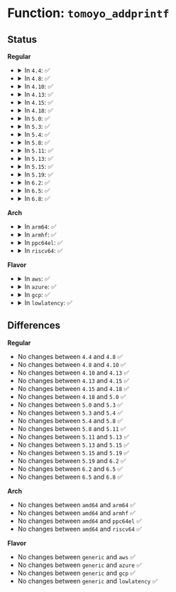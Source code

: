 # Function: <code>tomoyo_addprintf</code>

## Status
<b>Regular</b>
<ul>
<li>
<details>
<summary>In <code>4.4</code>: ✅</summary>

```c
void tomoyo_addprintf(char *buffer, int len, const char *fmt, void (anon));
```

**Collision:** Unique Static

**Inline:** No

**Transformation:** False

**Instances:**

```
In security/tomoyo/common.c (ffffffff81368430)
Location: security/tomoyo/common.c:195
Inline: False
Direct callers:
  - security/tomoyo/common.c:tomoyo_add_entry
  - security/tomoyo/common.c:tomoyo_add_entry
  - security/tomoyo/common.c:tomoyo_add_entry
```
**Symbols:**

```
ffffffff81368430-ffffffff813684c2: tomoyo_addprintf (STB_LOCAL)
```
</details>
</li>
<li>
<details>
<summary>In <code>4.8</code>: ✅</summary>

```c
void tomoyo_addprintf(char *buffer, int len, const char *fmt, void (anon));
```

**Collision:** Unique Static

**Inline:** No

**Transformation:** False

**Instances:**

```
In security/tomoyo/common.c (ffffffff8139e550)
Location: security/tomoyo/common.c:195
Inline: False
Direct callers:
  - security/tomoyo/common.c:tomoyo_supervisor
  - security/tomoyo/common.c:tomoyo_supervisor
  - security/tomoyo/common.c:tomoyo_supervisor
```
**Symbols:**

```
ffffffff8139e550-ffffffff8139e5e1: tomoyo_addprintf (STB_LOCAL)
```
</details>
</li>
<li>
<details>
<summary>In <code>4.10</code>: ✅</summary>

```c
void tomoyo_addprintf(char *buffer, int len, const char *fmt, void (anon));
```

**Collision:** Unique Static

**Inline:** No

**Transformation:** False

**Instances:**

```
In security/tomoyo/common.c (ffffffff813b5130)
Location: security/tomoyo/common.c:195
Inline: False
Direct callers:
  - security/tomoyo/common.c:tomoyo_supervisor
  - security/tomoyo/common.c:tomoyo_supervisor
  - security/tomoyo/common.c:tomoyo_supervisor
```
**Symbols:**

```
ffffffff813b5130-ffffffff813b51c1: tomoyo_addprintf (STB_LOCAL)
```
</details>
</li>
<li>
<details>
<summary>In <code>4.13</code>: ✅</summary>

```c
void tomoyo_addprintf(char *buffer, int len, const char *fmt, void (anon));
```

**Collision:** Unique Static

**Inline:** No

**Transformation:** False

**Instances:**

```
In security/tomoyo/common.c (ffffffff813cbb40)
Location: security/tomoyo/common.c:195
Inline: False
Direct callers:
  - security/tomoyo/common.c:tomoyo_supervisor
  - security/tomoyo/common.c:tomoyo_supervisor
  - security/tomoyo/common.c:tomoyo_supervisor
```
**Symbols:**

```
ffffffff813cbb40-ffffffff813cbbd5: tomoyo_addprintf (STB_LOCAL)
```
</details>
</li>
<li>
<details>
<summary>In <code>4.15</code>: ✅</summary>

```c
void tomoyo_addprintf(char *buffer, int len, const char *fmt, void (anon));
```

**Collision:** Unique Static

**Inline:** No

**Transformation:** False

**Instances:**

```
In security/tomoyo/common.c (ffffffff813f1fe0)
Location: security/tomoyo/common.c:196
Inline: False
Direct callers:
  - security/tomoyo/common.c:tomoyo_supervisor
  - security/tomoyo/common.c:tomoyo_supervisor
  - security/tomoyo/common.c:tomoyo_supervisor
```
**Symbols:**

```
ffffffff813f1fe0-ffffffff813f2075: tomoyo_addprintf (STB_LOCAL)
```
</details>
</li>
<li>
<details>
<summary>In <code>4.18</code>: ✅</summary>

```c
void tomoyo_addprintf(char *buffer, int len, const char *fmt, void (anon));
```

**Collision:** Unique Static

**Inline:** No

**Transformation:** False

**Instances:**

```
In security/tomoyo/common.c (ffffffff81422df0)
Location: security/tomoyo/common.c:196
Inline: False
Direct callers:
  - security/tomoyo/common.c:tomoyo_supervisor
  - security/tomoyo/common.c:tomoyo_supervisor
  - security/tomoyo/common.c:tomoyo_supervisor
```
**Symbols:**

```
ffffffff81422df0-ffffffff81422e83: tomoyo_addprintf (STB_LOCAL)
```
</details>
</li>
<li>
<details>
<summary>In <code>5.0</code>: ✅</summary>

```c
void tomoyo_addprintf(char *buffer, int len, const char *fmt, void (anon));
```

**Collision:** Unique Static

**Inline:** No

**Transformation:** False

**Instances:**

```
In security/tomoyo/common.c (ffffffff8143f450)
Location: security/tomoyo/common.c:196
Inline: False
Direct callers:
  - security/tomoyo/common.c:tomoyo_supervisor
  - security/tomoyo/common.c:tomoyo_supervisor
  - security/tomoyo/common.c:tomoyo_supervisor
```
**Symbols:**

```
ffffffff8143f450-ffffffff8143f4e3: tomoyo_addprintf (STB_LOCAL)
```
</details>
</li>
<li>
<details>
<summary>In <code>5.3</code>: ✅</summary>

```c
void tomoyo_addprintf(char *buffer, int len, const char *fmt, void (anon));
```

**Collision:** Unique Static

**Inline:** No

**Transformation:** False

**Instances:**

```
In security/tomoyo/common.c (ffffffff8146d0a0)
Location: security/tomoyo/common.c:196
Inline: False
Direct callers:
  - security/tomoyo/common.c:tomoyo_supervisor
  - security/tomoyo/common.c:tomoyo_supervisor
  - security/tomoyo/common.c:tomoyo_supervisor
```
**Symbols:**

```
ffffffff8146d0a0-ffffffff8146d133: tomoyo_addprintf (STB_LOCAL)
```
</details>
</li>
<li>
<details>
<summary>In <code>5.4</code>: ✅</summary>

```c
void tomoyo_addprintf(char *buffer, int len, const char *fmt, void (anon));
```

**Collision:** Unique Static

**Inline:** No

**Transformation:** False

**Instances:**

```
In security/tomoyo/common.c (ffffffff81486e80)
Location: security/tomoyo/common.c:196
Inline: False
Direct callers:
  - security/tomoyo/common.c:tomoyo_supervisor
  - security/tomoyo/common.c:tomoyo_supervisor
  - security/tomoyo/common.c:tomoyo_supervisor
```
**Symbols:**

```
ffffffff81486e80-ffffffff81486f13: tomoyo_addprintf (STB_LOCAL)
```
</details>
</li>
<li>
<details>
<summary>In <code>5.8</code>: ✅</summary>

```c
void tomoyo_addprintf(char *buffer, int len, const char *fmt, void (anon));
```

**Collision:** Unique Static

**Inline:** No

**Transformation:** False

**Instances:**

```
In security/tomoyo/common.c (ffffffff814dce90)
Location: security/tomoyo/common.c:196
Inline: False
Direct callers:
  - security/tomoyo/common.c:tomoyo_add_entry
  - security/tomoyo/common.c:tomoyo_add_entry
  - security/tomoyo/common.c:tomoyo_add_entry
```
**Symbols:**

```
ffffffff814dce90-ffffffff814dcf23: tomoyo_addprintf (STB_LOCAL)
```
</details>
</li>
<li>
<details>
<summary>In <code>5.11</code>: ✅</summary>

```c
void tomoyo_addprintf(char *buffer, int len, const char *fmt, void (anon));
```

**Collision:** Unique Static

**Inline:** No

**Transformation:** False

**Instances:**

```
In security/tomoyo/common.c (ffffffff814fa2b0)
Location: security/tomoyo/common.c:196
Inline: False
Direct callers:
  - security/tomoyo/common.c:tomoyo_add_entry
  - security/tomoyo/common.c:tomoyo_add_entry
  - security/tomoyo/common.c:tomoyo_add_entry
```
**Symbols:**

```
ffffffff814fa2b0-ffffffff814fa343: tomoyo_addprintf (STB_LOCAL)
```
</details>
</li>
<li>
<details>
<summary>In <code>5.13</code>: ✅</summary>

```c
void tomoyo_addprintf(char *buffer, int len, const char *fmt, void (anon));
```

**Collision:** Unique Static

**Inline:** No

**Transformation:** False

**Instances:**

```
In security/tomoyo/common.c (ffffffff81500fd0)
Location: security/tomoyo/common.c:196
Inline: False
Direct callers:
  - security/tomoyo/common.c:tomoyo_add_entry
  - security/tomoyo/common.c:tomoyo_add_entry
  - security/tomoyo/common.c:tomoyo_add_entry
```
**Symbols:**

```
ffffffff81500fd0-ffffffff81501063: tomoyo_addprintf (STB_LOCAL)
```
</details>
</li>
<li>
<details>
<summary>In <code>5.15</code>: ✅</summary>

```c
void tomoyo_addprintf(char *buffer, int len, const char *fmt, void (anon));
```

**Collision:** Unique Static

**Inline:** No

**Transformation:** False

**Instances:**

```
In security/tomoyo/common.c (ffffffff8155c110)
Location: security/tomoyo/common.c:196
Inline: False
Direct callers:
  - security/tomoyo/common.c:tomoyo_add_entry
  - security/tomoyo/common.c:tomoyo_add_entry
  - security/tomoyo/common.c:tomoyo_add_entry
```
**Symbols:**

```
ffffffff8155c110-ffffffff8155c1a3: tomoyo_addprintf (STB_LOCAL)
```
</details>
</li>
<li>
<details>
<summary>In <code>5.19</code>: ✅</summary>

```c
void tomoyo_addprintf(char *buffer, int len, const char *fmt, void (anon));
```

**Collision:** Unique Static

**Inline:** No

**Transformation:** False

**Instances:**

```
In security/tomoyo/common.c (ffffffff815f7190)
Location: security/tomoyo/common.c:187
Inline: False
Direct callers:
  - security/tomoyo/common.c:tomoyo_add_entry
  - security/tomoyo/common.c:tomoyo_add_entry
  - security/tomoyo/common.c:tomoyo_add_entry
```
**Symbols:**

```
ffffffff815f7190-ffffffff815f7251: tomoyo_addprintf (STB_LOCAL)
```
</details>
</li>
<li>
<details>
<summary>In <code>6.2</code>: ✅</summary>

```c
void tomoyo_addprintf(char *buffer, int len, const char *fmt, void (anon));
```

**Collision:** Unique Static

**Inline:** No

**Transformation:** False

**Instances:**

```
In security/tomoyo/common.c (ffffffff816a7d20)
Location: security/tomoyo/common.c:187
Inline: False
Direct callers:
  - security/tomoyo/common.c:tomoyo_add_entry
  - security/tomoyo/common.c:tomoyo_add_entry
  - security/tomoyo/common.c:tomoyo_add_entry
```
**Symbols:**

```
ffffffff816a7d20-ffffffff816a7de1: tomoyo_addprintf (STB_LOCAL)
```
</details>
</li>
<li>
<details>
<summary>In <code>6.5</code>: ✅</summary>

```c
void tomoyo_addprintf(char *buffer, int len, const char *fmt, void (anon));
```

**Collision:** Unique Static

**Inline:** No

**Transformation:** False

**Instances:**

```
In security/tomoyo/common.c (ffffffff816e0770)
Location: security/tomoyo/common.c:187
Inline: False
Direct callers:
  - security/tomoyo/common.c:tomoyo_add_entry
  - security/tomoyo/common.c:tomoyo_add_entry
  - security/tomoyo/common.c:tomoyo_add_entry
```
**Symbols:**

```
ffffffff816e0770-ffffffff816e0831: tomoyo_addprintf (STB_LOCAL)
```
</details>
</li>
<li>
<details>
<summary>In <code>6.8</code>: ✅</summary>

```c
void tomoyo_addprintf(char *buffer, int len, const char *fmt, void (anon));
```

**Collision:** Unique Static

**Inline:** No

**Transformation:** False

**Instances:**

```
In security/tomoyo/common.c (ffffffff8171d3f0)
Location: security/tomoyo/common.c:188
Inline: False
Direct callers:
  - security/tomoyo/common.c:tomoyo_add_entry
  - security/tomoyo/common.c:tomoyo_add_entry
  - security/tomoyo/common.c:tomoyo_add_entry
```
**Symbols:**

```
ffffffff8171d3f0-ffffffff8171d4b1: tomoyo_addprintf (STB_LOCAL)
```
</details>
</li>
</ul>
<b>Arch</b>
<ul>
<li>
<details>
<summary>In <code>arm64</code>: ✅</summary>

```c
void tomoyo_addprintf(char *buffer, int len, const char *fmt, void (anon));
```

**Collision:** Unique Static

**Inline:** No

**Transformation:** False

**Instances:**

```
In security/tomoyo/common.c (ffff8000105790f8)
Location: security/tomoyo/common.c:196
Inline: False
Direct callers:
  - security/tomoyo/common.c:tomoyo_supervisor
  - security/tomoyo/common.c:tomoyo_supervisor
  - security/tomoyo/common.c:tomoyo_supervisor
```
**Symbols:**

```
ffff8000105790f8-ffff8000105791a8: tomoyo_addprintf (STB_LOCAL)
```
</details>
</li>
<li>
<details>
<summary>In <code>armhf</code>: ✅</summary>

```c
void tomoyo_addprintf(char *buffer, int len, const char *fmt, void (anon));
```

**Collision:** Unique Static

**Inline:** No

**Transformation:** False

**Instances:**

```
In security/tomoyo/common.c (c072c978)
Location: security/tomoyo/common.c:196
Inline: False
Direct callers:
  - security/tomoyo/common.c:tomoyo_supervisor
  - security/tomoyo/common.c:tomoyo_supervisor
  - security/tomoyo/common.c:tomoyo_supervisor
```
**Symbols:**

```
c072c978-c072c9f8: tomoyo_addprintf (STB_LOCAL)
```
</details>
</li>
<li>
<details>
<summary>In <code>ppc64el</code>: ✅</summary>

```c
void tomoyo_addprintf(char *buffer, int len, const char *fmt, void (anon));
```

**Collision:** Unique Static

**Inline:** No

**Transformation:** False

**Instances:**

```
In security/tomoyo/common.c (c0000000006e3970)
Location: security/tomoyo/common.c:196
Inline: False
Direct callers:
  - security/tomoyo/common.c:tomoyo_supervisor
  - security/tomoyo/common.c:tomoyo_supervisor
  - security/tomoyo/common.c:tomoyo_supervisor
```
**Symbols:**

```
c0000000006e3970-c0000000006e39f8: tomoyo_addprintf (STB_LOCAL)
```
</details>
</li>
<li>
<details>
<summary>In <code>riscv64</code>: ✅</summary>

```c
void tomoyo_addprintf(char *buffer, int len, const char *fmt, void (anon));
```

**Collision:** Unique Static

**Inline:** No

**Transformation:** False

**Instances:**

```
In security/tomoyo/common.c (ffffffe0003cb6ba)
Location: security/tomoyo/common.c:196
Inline: False
Direct callers:
  - security/tomoyo/common.c:tomoyo_supervisor
  - security/tomoyo/common.c:tomoyo_supervisor
  - security/tomoyo/common.c:tomoyo_supervisor
```
**Symbols:**

```
ffffffe0003cb6ba-ffffffe0003cb71e: tomoyo_addprintf (STB_LOCAL)
```
</details>
</li>
</ul>
<b>Flavor</b>
<ul>
<li>
<details>
<summary>In <code>aws</code>: ✅</summary>

```c
void tomoyo_addprintf(char *buffer, int len, const char *fmt, void (anon));
```

**Collision:** Unique Static

**Inline:** No

**Transformation:** False

**Instances:**

```
In security/tomoyo/common.c (ffffffff8147f460)
Location: security/tomoyo/common.c:196
Inline: False
Direct callers:
  - security/tomoyo/common.c:tomoyo_supervisor
  - security/tomoyo/common.c:tomoyo_supervisor
  - security/tomoyo/common.c:tomoyo_supervisor
```
**Symbols:**

```
ffffffff8147f460-ffffffff8147f4f3: tomoyo_addprintf (STB_LOCAL)
```
</details>
</li>
<li>
<details>
<summary>In <code>azure</code>: ✅</summary>

```c
void tomoyo_addprintf(char *buffer, int len, const char *fmt, void (anon));
```

**Collision:** Unique Static

**Inline:** No

**Transformation:** False

**Instances:**

```
In security/tomoyo/common.c (ffffffff8146fe80)
Location: security/tomoyo/common.c:196
Inline: False
Direct callers:
  - security/tomoyo/common.c:tomoyo_supervisor
  - security/tomoyo/common.c:tomoyo_supervisor
  - security/tomoyo/common.c:tomoyo_supervisor
```
**Symbols:**

```
ffffffff8146fe80-ffffffff8146ff13: tomoyo_addprintf (STB_LOCAL)
```
</details>
</li>
<li>
<details>
<summary>In <code>gcp</code>: ✅</summary>

```c
void tomoyo_addprintf(char *buffer, int len, const char *fmt, void (anon));
```

**Collision:** Unique Static

**Inline:** No

**Transformation:** False

**Instances:**

```
In security/tomoyo/common.c (ffffffff8147b500)
Location: security/tomoyo/common.c:196
Inline: False
Direct callers:
  - security/tomoyo/common.c:tomoyo_supervisor
  - security/tomoyo/common.c:tomoyo_supervisor
  - security/tomoyo/common.c:tomoyo_supervisor
```
**Symbols:**

```
ffffffff8147b500-ffffffff8147b593: tomoyo_addprintf (STB_LOCAL)
```
</details>
</li>
<li>
<details>
<summary>In <code>lowlatency</code>: ✅</summary>

```c
void tomoyo_addprintf(char *buffer, int len, const char *fmt, void (anon));
```

**Collision:** Unique Static

**Inline:** No

**Transformation:** False

**Instances:**

```
In security/tomoyo/common.c (ffffffff814935e0)
Location: security/tomoyo/common.c:196
Inline: False
Direct callers:
  - security/tomoyo/common.c:tomoyo_supervisor
  - security/tomoyo/common.c:tomoyo_supervisor
  - security/tomoyo/common.c:tomoyo_supervisor
```
**Symbols:**

```
ffffffff814935e0-ffffffff81493673: tomoyo_addprintf (STB_LOCAL)
```
</details>
</li>
</ul>

## Differences
<b>Regular</b>
<ul>
<li>
No changes between <code>4.4</code> and <code>4.8</code> ✅
</li>
<li>
No changes between <code>4.8</code> and <code>4.10</code> ✅
</li>
<li>
No changes between <code>4.10</code> and <code>4.13</code> ✅
</li>
<li>
No changes between <code>4.13</code> and <code>4.15</code> ✅
</li>
<li>
No changes between <code>4.15</code> and <code>4.18</code> ✅
</li>
<li>
No changes between <code>4.18</code> and <code>5.0</code> ✅
</li>
<li>
No changes between <code>5.0</code> and <code>5.3</code> ✅
</li>
<li>
No changes between <code>5.3</code> and <code>5.4</code> ✅
</li>
<li>
No changes between <code>5.4</code> and <code>5.8</code> ✅
</li>
<li>
No changes between <code>5.8</code> and <code>5.11</code> ✅
</li>
<li>
No changes between <code>5.11</code> and <code>5.13</code> ✅
</li>
<li>
No changes between <code>5.13</code> and <code>5.15</code> ✅
</li>
<li>
No changes between <code>5.15</code> and <code>5.19</code> ✅
</li>
<li>
No changes between <code>5.19</code> and <code>6.2</code> ✅
</li>
<li>
No changes between <code>6.2</code> and <code>6.5</code> ✅
</li>
<li>
No changes between <code>6.5</code> and <code>6.8</code> ✅
</li>
</ul>
<b>Arch</b>
<ul>
<li>
No changes between <code>amd64</code> and <code>arm64</code> ✅
</li>
<li>
No changes between <code>amd64</code> and <code>armhf</code> ✅
</li>
<li>
No changes between <code>amd64</code> and <code>ppc64el</code> ✅
</li>
<li>
No changes between <code>amd64</code> and <code>riscv64</code> ✅
</li>
</ul>
<b>Flavor</b>
<ul>
<li>
No changes between <code>generic</code> and <code>aws</code> ✅
</li>
<li>
No changes between <code>generic</code> and <code>azure</code> ✅
</li>
<li>
No changes between <code>generic</code> and <code>gcp</code> ✅
</li>
<li>
No changes between <code>generic</code> and <code>lowlatency</code> ✅
</li>
</ul>
